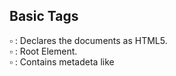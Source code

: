 ## Basic Tags  
  
▫️<!DOCTYPE html> : Declares the documents as HTML5.  
▫️<html> : Root Element.  
▫️<head> : Contains metadeta like <title>, <link>, <meta>, <style>, <Script>.  
▫️<body> : Contains the visible content of the webpage.  
  
## quick points  
  
▫️<html> tag is parent of <head> & <body> tag.  
▫️Most of html elements have opening & closing tags with content in between.  
▫️some tags have no content in between, eg - <br> .  
▫️We can use inspect element/ view page source to edit html.  